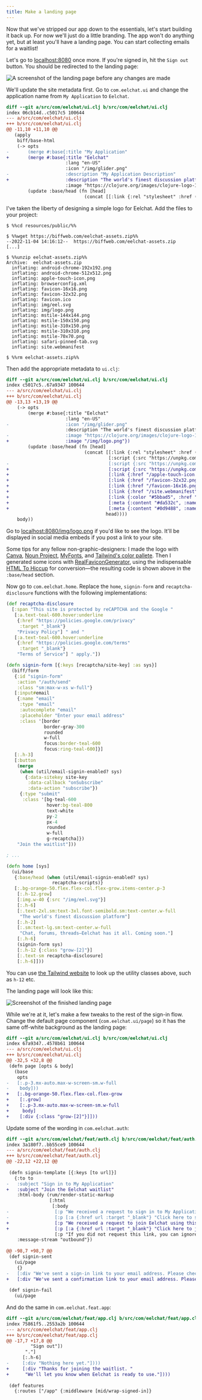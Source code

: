 ```yaml
---
title: Make a landing page
---
```


Now that we've stripped our app down to the essentials, let's start building it
back up. For now we'll just do a little branding. The app won't do anything
yet, but at least you'll have a landing page. You can start collecting emails
for a waitlist!

Let's go to [localhost:8080](http://localhost:8080) once more. If you're signed
in, hit the `Sign out` button. You should be redirected to the landing page:

![A screenshot of the landing page before any changes are made](/img/tutorial/landing-page-1.png)

We'll update the site metadata first. Go to `com.eelchat.ui` and change the
application name from `My Application` to `Eelchat`.

```diff
diff --git a/src/com/eelchat/ui.clj b/src/com/eelchat/ui.clj
index 06cb14d..c5017c5 100644
--- a/src/com/eelchat/ui.clj
+++ b/src/com/eelchat/ui.clj
@@ -11,10 +11,10 @@
   (apply
    biff/base-html
    (-> opts
-       (merge #:base{:title "My Application"
+       (merge #:base{:title "Eelchat"
                      :lang "en-US"
                      :icon "/img/glider.png"
-                     :description "My Application Description"
+                     :description "The world's finest discussion platform."
                      :image "https://clojure.org/images/clojure-logo-120b.png"})
        (update :base/head (fn [head]
                             (concat [[:link {:rel "stylesheet" :href (css-path)}]
```

I've taken the liberty of designing a simple logo for Eelchat. Add the files to your project:

```plaintext
$ %%cd resources/public/%%

$ %%wget https://biffweb.com/eelchat-assets.zip%%
--2022-11-04 14:16:12--  https://biffweb.com/eelchat-assets.zip
[...]

$ %%unzip eelchat-assets.zip%%
Archive:  eelchat-assets.zip
  inflating: android-chrome-192x192.png
  inflating: android-chrome-512x512.png
  inflating: apple-touch-icon.png
  inflating: browserconfig.xml
  inflating: favicon-16x16.png
  inflating: favicon-32x32.png
  inflating: favicon.ico
  inflating: img/eel.svg
  inflating: img/logo.png
  inflating: mstile-144x144.png
  inflating: mstile-150x150.png
  inflating: mstile-310x150.png
  inflating: mstile-310x310.png
  inflating: mstile-70x70.png
  inflating: safari-pinned-tab.svg
  inflating: site.webmanifest

$ %%rm eelchat-assets.zip%%
```

Then add the appropriate metadata to `ui.clj`:

```diff
diff --git a/src/com/eelchat/ui.clj b/src/com/eelchat/ui.clj
index c5017c5..67a9347 100644
--- a/src/com/eelchat/ui.clj
+++ b/src/com/eelchat/ui.clj
@@ -13,13 +13,19 @@
    (-> opts
        (merge #:base{:title "Eelchat"
                      :lang "en-US"
-                     :icon "/img/glider.png"
                      :description "The world's finest discussion platform."
-                     :image "https://clojure.org/images/clojure-logo-120b.png"})
+                     :image "/img/logo.png"})
        (update :base/head (fn [head]
                             (concat [[:link {:rel "stylesheet" :href (css-path)}]
                                      [:script {:src "https://unpkg.com/htmx.org@1.6.1"}]
-                                     [:script {:src "https://unpkg.com/hyperscript.org@0.9.3"}]]
+                                     [:script {:src "https://unpkg.com/hyperscript.org@0.9.3"}]
+                                     [:link {:href "/apple-touch-icon.png", :sizes "180x180", :rel "apple-touch-icon"}]
+                                     [:link {:href "/favicon-32x32.png", :sizes "32x32", :type "image/png", :rel "icon"}]
+                                     [:link {:href "/favicon-16x16.png", :sizes "16x16", :type "image/png", :rel "icon"}]
+                                     [:link {:href "/site.webmanifest", :rel "manifest"}]
+                                     [:link {:color "#5bbad5", :href "/safari-pinned-tab.svg", :rel "mask-icon"}]
+                                     [:meta {:content "#da532c", :name "msapplication-TileColor"}]
+                                     [:meta {:content "#0d9488", :name "theme-color"}]]
                                     head))))
    body))
```

Go to [localhost:8080/img/logo.png](http://localhost:8080/img/logo.png) if
you'd like to see the logo. It'll be displayed in social media embeds if you
post a link to your site.

Some tips for any fellow non-graphic-designers: I made the logo with
[Canva](https://www.canva.com/), [Noun Project](https://thenounproject.com/),
[MyFonts](https://www.myfonts.com/), and
[Tailwind's color pallete](https://tailwindcss.com/docs/customizing-colors). Then I generated some icons
with [RealFaviconGenerator](https://realfavicongenerator.net), using the
indispensable [HTML To Hiccup](https://htmltohiccup.herokuapp.com/) for conversion—the resulting code
is shown above in the `:base/head` section.

Now go to `com.eelchat.home`. Replace the `home`, `signin-form` and `recaptcha-disclosure` functions with
the following implementations:

```clojure
(def recaptcha-disclosure
  [:span "This site is protected by reCAPTCHA and the Google "
   [:a.text-teal-600.hover:underline
    {:href "https://policies.google.com/privacy"
     :target "_blank"}
    "Privacy Policy"] " and "
   [:a.text-teal-600.hover:underline
    {:href "https://policies.google.com/terms"
     :target "_blank"}
    "Terms of Service"] " apply."])

(defn signin-form [{:keys [recaptcha/site-key] :as sys}]
  (biff/form
   {:id "signin-form"
    :action "/auth/send"
    :class "sm:max-w-xs w-full"}
   [:input#email
    {:name "email"
     :type "email"
     :autocomplete "email"
     :placeholder "Enter your email address"
     :class '[border
              border-gray-300
              rounded
              w-full
              focus:border-teal-600
              focus:ring-teal-600]}]
   [:.h-3]
   [:button
    (merge
     (when (util/email-signin-enabled? sys)
       {:data-sitekey site-key
        :data-callback "onSubscribe"
        :data-action "subscribe"})
     {:type "submit"
      :class '[bg-teal-600
               hover:bg-teal-800
               text-white
               py-2
               px-4
               rounded
               w-full
               g-recaptcha]})
    "Join the waitlist"]))

; ...

(defn home [sys]
  (ui/base
   {:base/head (when (util/email-signin-enabled? sys)
                 recaptcha-scripts)}
   [:.bg-orange-50.flex.flex-col.flex-grow.items-center.p-3
    [:.h-12.grow]
    [:img.w-40 {:src "/img/eel.svg"}]
    [:.h-6]
    [:.text-2xl.sm:text-3xl.font-semibold.sm:text-center.w-full
     "The world's finest discussion platform"]
    [:.h-2]
    [:.sm:text-lg.sm:text-center.w-full
     "Chat, forums, threads—Eelchat has it all. Coming soon."]
    [:.h-6]
    (signin-form sys)
    [:.h-12 {:class "grow-[2]"}]
    [:.text-sm recaptcha-disclosure]
    [:.h-6]]))
```

You can use [the Tailwind website](https://tailwindcss.com/) to look up
the utility classes above, such as `h-12` etc.

The landing page will look like this:

![Screenshot of the finished landing page](/img/tutorial/landing-page-2.png)

While we're at it, let's make a few tweaks to the rest of the sign-in flow. Change the default
page component (`com.eelchat.ui/page`) so it has the same off-white background as the landing page:

```diff
diff --git a/src/com/eelchat/ui.clj b/src/com/eelchat/ui.clj
index 67a9347..4578b61 100644
--- a/src/com/eelchat/ui.clj
+++ b/src/com/eelchat/ui.clj
@@ -32,5 +32,8 @@
 (defn page [opts & body]
   (base
    opts
-   [:.p-3.mx-auto.max-w-screen-sm.w-full
-    body]))
+   [:.bg-orange-50.flex.flex-col.flex-grow
+    [:.grow]
+    [:.p-3.mx-auto.max-w-screen-sm.w-full
+     body]
+    [:div {:class "grow-[2]"}]]))
```

Update some of the wording in `com.eelchat.auth`:

```diff
diff --git a/src/com/eelchat/feat/auth.clj b/src/com/eelchat/feat/auth.clj
index 3a180f7..bb55ce9 100644
--- a/src/com/eelchat/feat/auth.clj
+++ b/src/com/eelchat/feat/auth.clj
@@ -22,12 +22,12 @@
 
 (defn signin-template [{:keys [to url]}]
   {:to to
-   :subject "Sign in to My Application"
+   :subject "Join the Eelchat waitlist"
    :html-body (rum/render-static-markup
                [:html
                 [:body
-                 [:p "We received a request to sign in to My Application using this email address."]
-                 [:p [:a {:href url :target "_blank"} "Click here to sign in."]]
+                 [:p "We received a request to join Eelchat using this email address."]
+                 [:p [:a {:href url :target "_blank"} "Click here to join the waitlist."]]
                  [:p "If you did not request this link, you can ignore this email."]]])
    :message-stream "outbound"})
 
@@ -98,7 +98,7 @@
 (def signin-sent
   (ui/page
    {}
-   [:div "We've sent a sign-in link to your email address. Please check your inbox."]))
+   [:div "We've sent a confirmation link to your email address. Please check your inbox."]))
 
 (def signin-fail
   (ui/page
```

And do the same in `com.eelchat.feat.app`:

```diff
diff --git a/src/com/eelchat/feat/app.clj b/src/com/eelchat/feat/app.clj
index 75861f5..2553a2b 100644
--- a/src/com/eelchat/feat/app.clj
+++ b/src/com/eelchat/feat/app.clj
@@ -17,7 +17,8 @@
         "Sign out"])
       "."]
      [:.h-6]
-     [:div "Nothing here yet."])))
+     [:div "Thanks for joining the waitlist. "
+      "We'll let you know when Eelchat is ready to use."])))
 
 (def features
   {:routes ["/app" {:middleware [mid/wrap-signed-in]}
```
